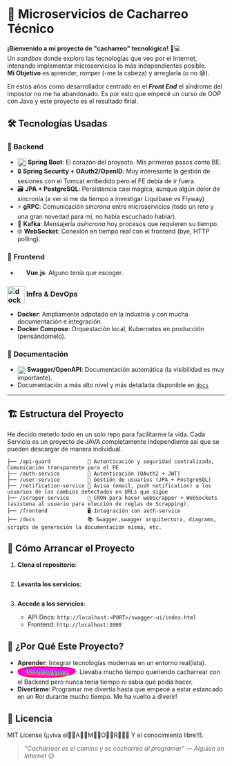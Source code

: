 # 🚀 **Microservicios de Cacharreo Técnico**  

**¡Bienvenido a mi proyecto de "cacharreo" tecnológico!** 🔧💻  
Un *sandbox* donde exploro las tecnologías que veo por el Internet, intenando implementar microservicios lo más independientes posible.  
**Mi Objetivo** es aprender, romper (-me la cabeza) y arreglarla (o no 😅).  

En estos años como desarrollador centrado en el ***Front End***  el síndrome del impostor no me ha abandonado. Es por esto que empecé un curso de OOP con Java y este proyecto es el resultado final.

## 🛠 **Tecnologías Usadas**  

### 🤖 **Backend**  

- <img src="https://img.icons8.com/color/48/spring-logo.png" style="vertical-align: middle" alt="spring-logo" width="" height="20"> **Spring Boot**: El corazón del proyecto. Mis primeros pasos como BE.
- 🔒 **Spring Security + OAuth2/OpenID**: Muy interesante la gestión de sesiones con el Tomcat embedido pero el FE debía de ir fuera.  
- 🗃️ **JPA + PostgreSQL**: Persistencia casi mágica, aunque algún dolor de sincronía (a ver si me da tiempo a investigar Liquibase vs Flyway)
- ⚡ **gRPC**: Comunicación *síncrona* entre microservicios (todo un reto y una gran novedad para mí, no había escuchado hablar).  
- 📨 **Kafka**: Mensajería *asíncrona* hoy procesos que requieren su tiempo.  
- 🌐 **WebSocket**: Conexión en tiempo real con el frontend (bye, HTTP polling).  

### 🎨 **Frontend**  

- <img src="https://vuejs.org/images/logo.png" width="16" height="16"> **Vue.js**: Alguno tenía que escoger.  

### <img src="https://img.icons8.com/external-those-icons-lineal-color-those-icons/48/external-Docker-social-media-those-icons-lineal-color-those-icons.png" style="vertical-align: middle" alt="docker-logo" witdth="40px" height="40px"></img> **Infra & DevOps**  

- **Docker**: Ampliamente adpotado en la industria y con mucha documentación e integración.
- **Docker Compose**: Orquestación local, Kubernetes en producción (pensándomelo).  

### 📜 **Documentación**  

- <img src="https://img.icons8.com/?size=18&id=rdKV2dee9wxd&format=png" style="vertical-align: middle" width="18" height="18"> **Swagger/OpenAPI**: Documentación automática (la visibilidad es muy importante).  
- Documentación a más alto nivel y más detallada disponible en [`docs`](./docs/README.md#documentación-page_alert)

---

## 🏗️ **Estructura del Proyecto**  

He decido meterlo todo en un solo repo para facilitarme la vida. Cada Servicio es un proyecto de JAVA completamente independiente así que se pueden descargar de manera individual.

```  
├── /api-guard            🔐 Autenticación y seguridad centralizada, Comunicación transparente para el FE  
├── /auth-service         🔐 Autenticación (OAuth2 + JWT)  
├── /user-service         👥 Gestión de usuarios (JPA + PostgreSQL)  
├── /notification-service 👥 Avisa (email, push notification) a los usuarios de los cambios detectados en URLs que sigue   
├── /scraper-service      💬 CRON para hacer webScrapper + WebSockets (asistena al usuario para elección de reglas de Scrapping).  
├── /frontend             🖥️ Integración con auth-service  
├── /docs                 📚 Swagger,swagger arquitectura, diagrams, scripts de generación la documentación misma, etc.  
```  

## 🚦 **Cómo Arrancar el Proyecto**  

1. **Clona el repositorio**:  

   ```bash  
   ```  

2. **Levanta los servicios**:  

   ```bash  
   ```  

3. **Accede a los servicios**:  
   - API Docs: `http://localhost:<PORT>/swagger-ui/index.html`  
   - Frontend: `http://localhost:3000`  

## 🤔 **¿Por Qué Este Proyecto?**  

- **Aprender**: Integrar tecnologías modernas en un entorno real(ista).  
- <span style="
    font-family: 'Comic Sans MS', cursive;
    color: #00FF00;
    background-color: #FF00FF;
    font-size: 1em;
    letter-spacing: 2px;
    word-spacing: -5px;
    line-height: 0.8;
    text-shadow: 3px 3px 0px #FFFF00, 3px -3px 0px #00FFFF;
    transform: rotate(2deg) skewX(15deg);
    animation: flash 0.3s infinite;
    display: inline-block;
    padding: 5px 15px;
    border: 3px dashed #FF0000;
    border-radius: 50% 20% 70% 30%;
">Incomodarme</span>: Llevaba mucho tiempo queriendo cacharrear con el Backend pero nunca tenía tiempo ni sabía qué podía hacer.  
- **Divertirme**: Programar me divertía hasta que empecé a estar estancado en un Rol durante mucho tiempo. Me ha vuelto a diverir!  

## 📜 **Licencia**  

MIT License (¡¡viva el🩷👭A🩷🌈M👭🌈O👬🌈R💏🩷🌈  Y el conocimiento libre!!).  

> *"Cacharrear es el camino y se cacharrea al programar"* — *Alguien en Internet* 😉
